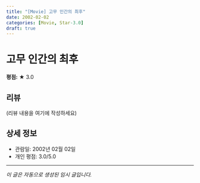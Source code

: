 ```yaml
---
title: "[Movie] 고무 인간의 최후"
date: 2002-02-02
categories: [Movie, Star-3.0]
draft: true
---
```


# 고무 인간의 최후

**평점:** ★ 3.0

## 리뷰

(리뷰 내용을 여기에 작성하세요)

## 상세 정보

- 관람일: 2002년 02월 02일
- 개인 평점: 3.0/5.0

---

*이 글은 자동으로 생성된 임시 글입니다.*
